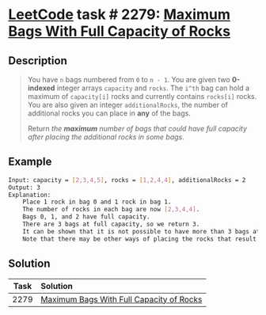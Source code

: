 # [LeetCode][leetcode] task # 2279: [Maximum Bags With Full Capacity of Rocks][task]

Description
-----------

> You have `n` bags numbered from `0` to `n - 1`. You are given two **0-indexed** integer arrays `capacity` and `rocks`.
> The `i^th` bag can hold a maximum of `capacity[i]` rocks and currently contains `rocks[i]` rocks.
> You are also given an integer `additionalRocks`, the number of additional rocks you can place in **any** of the bags.
> 
> Return _the **maximum** number of bags that could have full capacity after placing the additional rocks in some bags_.

 Example
-------

```sh
Input: capacity = [2,3,4,5], rocks = [1,2,4,4], additionalRocks = 2
Output: 3
Explanation:
    Place 1 rock in bag 0 and 1 rock in bag 1.
    The number of rocks in each bag are now [2,3,4,4].
    Bags 0, 1, and 2 have full capacity.
    There are 3 bags at full capacity, so we return 3.
    It can be shown that it is not possible to have more than 3 bags at full capacity.
    Note that there may be other ways of placing the rocks that result in an answer of 3.
```

Solution
--------

| Task | Solution                                             |
|:----:|:-----------------------------------------------------|
| 2279 | [Maximum Bags With Full Capacity of Rocks][solution] |


[leetcode]: <http://leetcode.com/>
[task]: <https://leetcode.com/problems/maximum-bags-with-full-capacity-of-rocks/>
[solution]: <https://github.com/wellaxis/praxis-leetcode/blob/main/src/main/java/com/witalis/praxis/leetcode/task/h23/p2279/option/Practice.java>
